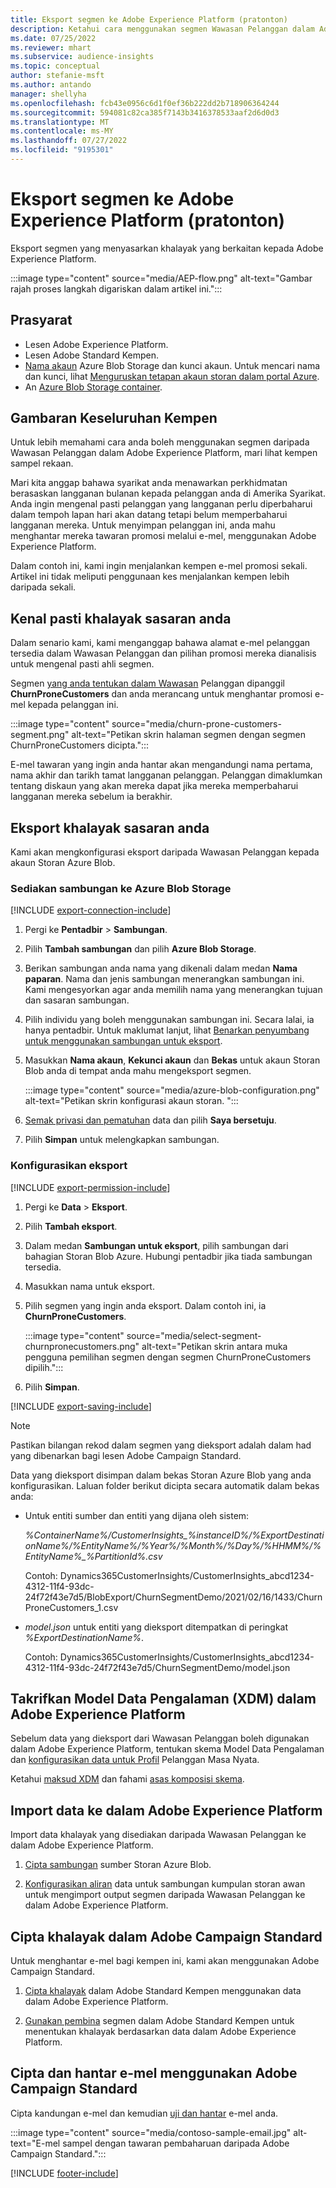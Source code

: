 ```yaml
---
title: Eksport segmen ke Adobe Experience Platform (pratonton)
description: Ketahui cara menggunakan segmen Wawasan Pelanggan dalam Adobe Experience Platform.
ms.date: 07/25/2022
ms.reviewer: mhart
ms.subservice: audience-insights
ms.topic: conceptual
author: stefanie-msft
ms.author: antando
manager: shellyha
ms.openlocfilehash: fcb43e0956c6d1f0ef36b222dd2b718906364244
ms.sourcegitcommit: 594081c82ca385f7143b3416378533aaf2d6d0d3
ms.translationtype: MT
ms.contentlocale: ms-MY
ms.lasthandoff: 07/27/2022
ms.locfileid: "9195301"
---
```

# <a name="export-segments-to-adobe-experience-platform-preview"></a>Eksport segmen ke Adobe Experience Platform (pratonton)

Eksport segmen yang menyasarkan khalayak yang berkaitan kepada Adobe Experience Platform.

:::image type="content" source="media/AEP-flow.png" alt-text="Gambar rajah proses langkah digariskan dalam artikel ini.":::

## <a name="prerequisites"></a>Prasyarat

- Lesen Adobe Experience Platform.
- Lesen Adobe Standard Kempen.
- [Nama akaun](/azure/storage/blobs/create-data-lake-storage-account) Azure Blob Storage dan kunci akaun. Untuk mencari nama dan kunci, lihat [Menguruskan tetapan akaun storan dalam portal Azure](/azure/storage/common/storage-account-manage).
- An [Azure Blob Storage container](/azure/storage/blobs/storage-quickstart-blobs-portal#create-a-container).

## <a name="campaign-overview"></a>Gambaran Keseluruhan Kempen

Untuk lebih memahami cara anda boleh menggunakan segmen daripada Wawasan Pelanggan dalam Adobe Experience Platform, mari lihat kempen sampel rekaan.

Mari kita anggap bahawa syarikat anda menawarkan perkhidmatan berasaskan langganan bulanan kepada pelanggan anda di Amerika Syarikat. Anda ingin mengenal pasti pelanggan yang langganan perlu diperbaharui dalam tempoh lapan hari akan datang tetapi belum memperbaharui langganan mereka. Untuk menyimpan pelanggan ini, anda mahu menghantar mereka tawaran promosi melalui e-mel, menggunakan Adobe Experience Platform.

Dalam contoh ini, kami ingin menjalankan kempen e-mel promosi sekali. Artikel ini tidak meliputi penggunaan kes menjalankan kempen lebih daripada sekali.

## <a name="identify-your-target-audience"></a>Kenal pasti khalayak sasaran anda

Dalam senario kami, kami menganggap bahawa alamat e-mel pelanggan tersedia dalam Wawasan Pelanggan dan pilihan promosi mereka dianalisis untuk mengenal pasti ahli segmen.

Segmen [yang anda tentukan dalam Wawasan](segments.md) Pelanggan dipanggil **ChurnProneCustomers** dan anda merancang untuk menghantar promosi e-mel kepada pelanggan ini.

:::image type="content" source="media/churn-prone-customers-segment.png" alt-text="Petikan skrin halaman segmen dengan segmen ChurnProneCustomers dicipta.":::

E-mel tawaran yang ingin anda hantar akan mengandungi nama pertama, nama akhir dan tarikh tamat langganan pelanggan. Pelanggan dimaklumkan tentang diskaun yang akan mereka dapat jika mereka memperbaharui langganan mereka sebelum ia berakhir.

## <a name="export-your-target-audience"></a>Eksport khalayak sasaran anda

Kami akan mengkonfigurasi eksport daripada Wawasan Pelanggan kepada akaun Storan Azure Blob.

### <a name="set-up-connection-to-azure-blob-storage"></a>Sediakan sambungan ke Azure Blob Storage

[!INCLUDE [export-connection-include](includes/export-connection-admn.md)]

1. Pergi ke **Pentadbir** > **Sambungan**.

1. Pilih **Tambah sambungan** dan pilih **Azure Blob Storage**.

1. Berikan sambungan anda nama yang dikenali dalam medan **Nama paparan**. Nama dan jenis sambungan menerangkan sambungan ini. Kami mengesyorkan agar anda memilih nama yang menerangkan tujuan dan sasaran sambungan.

1. Pilih individu yang boleh menggunakan sambungan ini. Secara lalai, ia hanya pentadbir. Untuk maklumat lanjut, lihat [Benarkan penyumbang untuk menggunakan sambungan untuk eksport](connections.md#allow-contributors-to-use-a-connection-for-exports).

1. Masukkan **Nama akaun**, **Kekunci akaun** dan **Bekas** untuk akaun Storan Blob anda di tempat anda mahu mengeksport segmen.  

   :::image type="content" source="media/azure-blob-configuration.png" alt-text="Petikan skrin konfigurasi akaun storan. ":::

1. [Semak privasi dan pematuhan](connections.md#data-privacy-and-compliance) data dan pilih **Saya bersetuju**.

1. Pilih **Simpan** untuk melengkapkan sambungan.

### <a name="configure-an-export"></a>Konfigurasikan eksport

[!INCLUDE [export-permission-include](includes/export-permission.md)]

1. Pergi ke **Data** > **Eksport**.

1. Pilih **Tambah eksport**.

1. Dalam medan **Sambungan untuk eksport**, pilih sambungan dari bahagian Storan Blob Azure. Hubungi pentadbir jika tiada sambungan tersedia.

1. Masukkan nama untuk eksport.

1. Pilih segmen yang ingin anda eksport. Dalam contoh ini, ia **ChurnProneCustomers**.

   :::image type="content" source="media/select-segment-churnpronecustomers.png" alt-text="Petikan skrin antara muka pengguna pemilihan segmen dengan segmen ChurnProneCustomers dipilih.":::

1. Pilih **Simpan**.

[!INCLUDE [export-saving-include](includes/export-saving.md)]

> [!NOTE]
> Pastikan bilangan rekod dalam segmen yang dieksport adalah dalam had yang dibenarkan bagi lesen Adobe Campaign Standard.

Data yang dieksport disimpan dalam bekas Storan Azure Blob yang anda konfigurasikan. Laluan folder berikut dicipta secara automatik dalam bekas anda:

- Untuk entiti sumber dan entiti yang dijana oleh sistem:  

  *%ContainerName%/CustomerInsights_%instanceID%/%ExportDestinationName%/%EntityName%/%Year%/%Month%/%Day%/%HHMM%/%EntityName%_%PartitionId%.csv*

  Contoh: Dynamics365CustomerInsights/CustomerInsights_abcd1234-4312-11f4-93dc-24f72f43e7d5/BlobExport/ChurnSegmentDemo/2021/02/16/1433/ChurnProneCustomers_1.csv

- *model.json* untuk entiti yang dieksport ditempatkan di peringkat *%ExportDestinationName%*.

  Contoh: Dynamics365CustomerInsights/CustomerInsights_abcd1234-4312-11f4-93dc-24f72f43e7d5/ChurnSegmentDemo/model.json

## <a name="define-experience-data-model-xdm-in-adobe-experience-platform"></a>Takrifkan Model Data Pengalaman (XDM) dalam Adobe Experience Platform

Sebelum data yang dieksport dari Wawasan Pelanggan boleh digunakan dalam Adobe Experience Platform, tentukan skema Model Data Pengalaman dan [konfigurasikan data untuk Profil](https://experienceleague.adobe.com/docs/experience-platform/profile/tutorials/dataset-configuration.html#tutorials) Pelanggan Masa Nyata.

Ketahui [maksud XDM](https://experienceleague.adobe.com/docs/experience-platform/xdm/home.html) dan fahami [asas komposisi skema](https://experienceleague.adobe.com/docs/experience-platform/xdm/schema/composition.html#schema).

## <a name="import-data-into-adobe-experience-platform"></a>Import data ke dalam Adobe Experience Platform

Import data khalayak yang disediakan daripada Wawasan Pelanggan ke dalam Adobe Experience Platform.

1. [Cipta sambungan](https://experienceleague.adobe.com/docs/experience-platform/sources/ui-tutorials/create/cloud-storage/blob.html#getting-started) sumber Storan Azure Blob.

1. [Konfigurasikan aliran](https://experienceleague.adobe.com/docs/experience-platform/sources/ui-tutorials/dataflow/cloud-storage.html#ui-tutorials) data untuk sambungan kumpulan storan awan untuk mengimport output segmen daripada Wawasan Pelanggan ke dalam Adobe Experience Platform.

## <a name="create-an-audience-in-adobe-campaign-standard"></a>Cipta khalayak dalam Adobe Campaign Standard

Untuk menghantar e-mel bagi kempen ini, kami akan menggunakan Adobe Campaign Standard.

1. [Cipta khalayak](https://experienceleague.adobe.com/docs/campaign-standard/using/profiles-and-audiences/get-started-profiles-and-audiences.html#permission) dalam Adobe Standard Kempen menggunakan data dalam Adobe Experience Platform.

1. [Gunakan pembina](https://experienceleague.adobe.com/docs/campaign-standard/using/integrating-with-adobe-cloud/adobe-experience-platform/audience-destinations/aep-using-segment-builder.html) segmen dalam Adobe Standard Kempen untuk menentukan khalayak berdasarkan data dalam Adobe Experience Platform.

## <a name="create-and-send-the-email-using-adobe-campaign-standard"></a>Cipta dan hantar e-mel menggunakan Adobe Campaign Standard

Cipta kandungan e-mel dan kemudian [uji dan hantar](https://experienceleague.adobe.com/docs/campaign-standard/using/testing-and-sending/get-started-sending-messages.html#preparing-and-testing-messages) e-mel anda.

:::image type="content" source="media/contoso-sample-email.jpg" alt-text="E-mel sampel dengan tawaran pembaharuan daripada Adobe Campaign Standard.":::

[!INCLUDE [footer-include](includes/footer-banner.md)]
